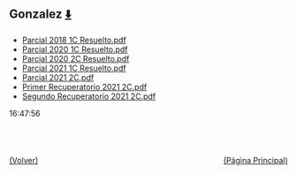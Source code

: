 
<html>
<body>
<h2>Gonzalez <a href="https://downgit.github.io/#/home?url=https://github.com/Apuntes-FIUBA/Apuntes-Electronica/tree/main/81 - Matemática/8105 - Analisis Matematico III A/Examenes/Parciales/Gonzalez" style="font-size:20px">  ⬇️ </a></h2>
<ul>
    <li><a href="Parcial 2018 1C Resuelto.pdf">Parcial 2018 1C Resuelto.pdf</a></li>
    <li><a href="Parcial 2020 1C Resuelto.pdf">Parcial 2020 1C Resuelto.pdf</a></li>
    <li><a href="Parcial 2020 2C Resuelto.pdf">Parcial 2020 2C Resuelto.pdf</a></li>
    <li><a href="Parcial 2021 1C Resuelto.pdf">Parcial 2021 1C Resuelto.pdf</a></li>
    <li><a href="Parcial 2021 2C.pdf">Parcial 2021 2C.pdf</a></li>
    <li><a href="Primer Recuperatorio 2021 2C.pdf">Primer Recuperatorio 2021 2C.pdf</a></li>
    <li><a href="Segundo Recuperatorio 2021 2C.pdf">Segundo Recuperatorio 2021 2C.pdf</a></li>
</ul>
</body>
</html>






































16:47:56<br><br><br><br><br><a href="../" style="float: left">(Volver)</a> <a href="https://apuntes-fiuba.github.io/Apuntes-Electronica" style="float: right">(Página Principal)</a>
